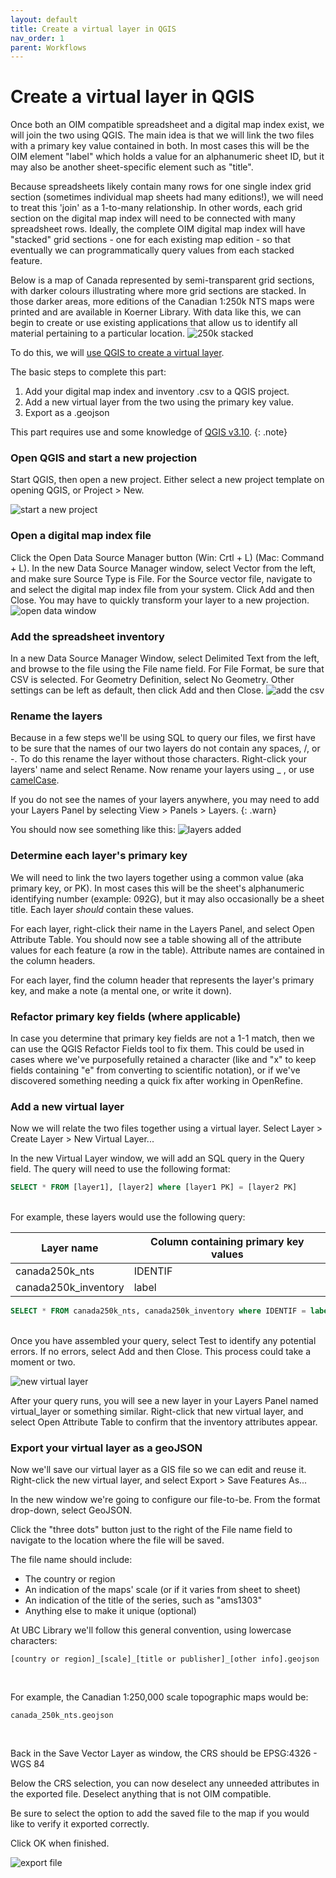 ```yaml
---
layout: default
title: Create a virtual layer in QGIS
nav_order: 1
parent: Workflows
---
```

# Create a virtual layer in QGIS
Once both an OIM compatible spreadsheet and a digital map index exist, we will join the two using QGIS. The main idea is that we will link the two files with a primary key value contained in both. In most cases this will be the OIM element "label" which holds a value for an alphanumeric sheet ID, but it may also be another sheet-specific element such as "title".

Because spreadsheets likely contain many rows for one single index grid section (sometimes individual map sheets had many editions!), we will need to treat this 'join' as a 1-to-many relationship. In other words, each grid section on the digital map index will need to be connected with many spreadsheet rows. Ideally, the complete OIM digital map index will have "stacked" grid sections - one for each existing map edition - so that eventually we can programmatically query values from each stacked feature.

Below is a map of Canada represented by semi-transparent grid sections, with darker colours illustrating where more grid sections are stacked. In those darker areas, more editions of the Canadian 1:250k NTS maps were printed and are available in Koerner Library. With data like this, we can begin to create or use existing applications that allow us to identify all material pertaining to a particular location.
![250k stacked](stacked250k.png "250k stacked")

To do this, we will [use QGIS to create a virtual layer](https://docs.qgis.org/3.10/en/docs/user_manual/managing_data_source/create_layers.html#creating-virtual-layers).

The basic steps to complete this part:
1. Add your digital map index and inventory .csv to a QGIS project.
2. Add a new virtual layer from the two using the primary key value.
3. Export as a .geojson

This part requires use and some knowledge of [QGIS v3.10](https://qgis.org/en/site/).
{: .note}

### Open QGIS and start a new projection

Start QGIS, then open a new project. Either select a new project template on opening QGIS, or Project > New.

![start a new project](img/start-new-proj.png "start a new project")

### Open a digital map index file
Click the Open Data Source Manager button (Win: Crtl + L) (Mac: Command + L). In the new Data Source Manager window, select Vector from the left, and make sure Source Type is File. For the Source vector file, navigate to and select the digital map index file from your system. Click Add and then Close. You may have to quickly transform your layer to a new projection.
![open data window](img/data-win.png "open data window")

### Add the spreadsheet inventory
In a new Data Source Manager Window, select Delimited Text from the left, and browse to the file using the File name field. For File Format, be sure that CSV is selected. For Geometry Definition, select No Geometry. Other settings can be left as default, then click Add and then Close.
![add the csv](img/add-csv.png "add the csv")

### Rename the layers
Because in a few steps we'll be using SQL to query our files, we first have to be sure that the names of our two layers do not contain any spaces, /, or -. To do this rename the layer without those characters. Right-click your layers' name and select Rename. Now rename your layers using _ , or use [camelCase](https://simple.wikipedia.org/wiki/CamelCase).

If you do not see the names of your layers anywhere, you may need to add your Layers Panel by selecting View > Panels > Layers.
{: .warn}

You should now see something like this:
![layers added](img/layers-added.png "layers-added")

### Determine each layer's primary key
We will need to link the two layers together using a common value (aka primary key, or PK). In most cases this will be the sheet's alphanumeric identifying number (example: 092G), but it may also occasionally be a sheet title. Each layer *should* contain these values.

For each layer, right-click their name in the Layers Panel, and select Open Attribute Table. You should now see a table showing all of the attribute values for each feature (a row in the table). Attribute names are contained in the column headers.

For each layer, find the column header that represents the layer's primary key, and make a note (a mental one, or write it down).

### Refactor primary key fields (where applicable)
In case you determine that primary key fields are not a 1-1 match, then we can use the QGIS Refactor Fields tool to fix them. This could be used in cases where we've purposefully retained a character (like and "x" to keep fields containing "e" from converting to scientific notation), or if we've discovered something needing a quick fix after working in OpenRefine.



### Add a new virtual layer
Now we will relate the two files together using a virtual layer. Select Layer > Create Layer > New Virtual Layer...  

In the new Virtual Layer window, we will add an SQL query in the Query field. The query will need to use the following format:
```SQL
SELECT * FROM [layer1], [layer2] where [layer1 PK] = [layer2 PK]
```
<br>
For example, these layers would use the following query:

| Layer name           | Column containing primary key values |
|----------------------|--------------------------------------|
| canada250k_nts       | IDENTIF                              |
| canada250k_inventory | label                                |

```SQL
SELECT * FROM canada250k_nts, canada250k_inventory where IDENTIF = label
```
<br>
Once you have assembled your query, select Test to identify any potential errors. If no errors, select Add and then Close. This process could take a moment or two.

![new virtual layer](img/new-virt-layer.png "new virtual layer")

After your query runs, you will see a new layer in your Layers Panel named virtual_layer or something similar. Right-click that new virtual layer, and select Open Attribute Table to confirm that the inventory attributes appear.

### Export your virtual layer as a geoJSON
Now we'll save our virtual layer as a GIS file so we can edit and reuse it. Right-click the new virtual layer, and select Export > Save Features As...

In the new window we're going to configure our file-to-be. From the format drop-down, select GeoJSON.

Click the "three dots" button just to the right of the File name field to navigate to the location where the file will be saved.

The file name should include:
- The country or region
- An indication of the maps' scale (or if it varies from sheet to sheet)
- An indication of the title of the series, such as "ams1303"
- Anything else to make it unique (optional)

At UBC Library we'll follow this general convention, using lowercase characters:
```
[country or region]_[scale]_[title or publisher]_[other info].geojson
```

<br>

For example, the Canadian 1:250,000 scale topographic maps would be:
```
canada_250k_nts.geojson
```
<br>

Back in the Save Vector Layer as window, the CRS should be EPSG:4326 - WGS 84

Below the CRS selection, you can now deselect any unneeded attributes in the exported file. Deselect anything that is not OIM compatible.

Be sure to select the option to add the saved file to the map if you would like to verify it exported correctly.

Click OK when finished.

![export file](img/export-file.png "export file")
